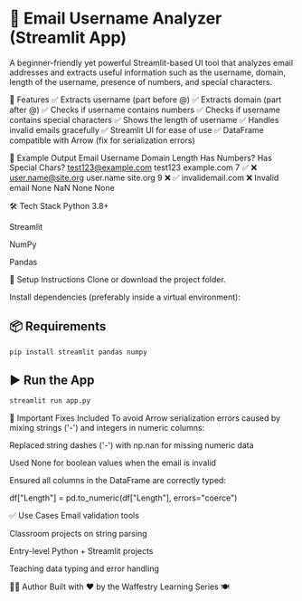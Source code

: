 
# 📧 Email Username Analyzer (Streamlit App)

A beginner-friendly yet powerful Streamlit-based UI tool that analyzes email addresses and extracts useful information such as the username, domain, length of the username, presence of numbers, and special characters.

🚀 Features
✅ Extracts username (part before @)
✅ Extracts domain (part after @)
✅ Checks if username contains numbers
✅ Checks if username contains special characters
✅ Shows the length of username
✅ Handles invalid emails gracefully
✅ Streamlit UI for ease of use
✅ DataFrame compatible with Arrow (fix for serialization errors)

🧠 Example Output
Email	Username	Domain	Length	Has Numbers?	Has Special Chars?
test123@example.com	test123	example.com	7	✅	❌
user.name@site.org	user.name	site.org	9	❌	✅
invalidemail.com	❌ Invalid email	None	NaN	None	None

🛠 Tech Stack
Python 3.8+

Streamlit

NumPy

Pandas


🔧 Setup Instructions
Clone or download the project folder.

Install dependencies (preferably inside a virtual environment):

## 📦 Requirements
```bash
pip install streamlit pandas numpy
```

## ▶️ Run the App
```bash
streamlit run app.py
```

🧩 Important Fixes Included
To avoid Arrow serialization errors caused by mixing strings ('-') and integers in numeric columns:

Replaced string dashes ('-') with np.nan for missing numeric data

Used None for boolean values when the email is invalid

Ensured all columns in the DataFrame are correctly typed:

df["Length"] = pd.to_numeric(df["Length"], errors="coerce")


✅ Use Cases
Email validation tools

Classroom projects on string parsing

Entry-level Python + Streamlit projects

Teaching data typing and error handling

🙋‍♀️ Author
Built with ❤️ by the Waffestry Learning Series 🍽️